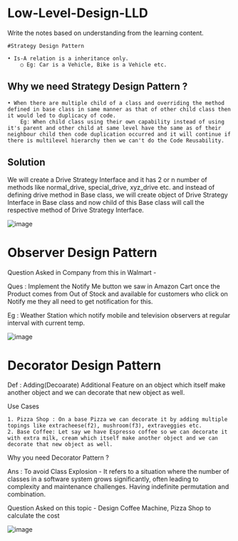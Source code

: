 # Low-Level-Design-LLD
Write the notes based on understanding from the learning content.

	#Strategy Design Pattern
	
	• Is-A relation is a inheritance only.
		○ Eg: Car is a Vehicle, Bike is a Vehicle etc.

## Why we need Strategy Design Pattern ?

	• When there are multiple child of a class and overriding the method defined in base class in same manner as that of other child class then it would led to duplicacy of code.
		Eg: When child class using their own capability instead of using it's parent and other child at same level have the same as of their neighbour child then code duplication occurred and it will continue if there is multilevel hierarchy then we can't do the Code Reusability.
  

## Solution 

We will create a Drive Strategy Interface and it has 2 or n number of methods like normal_drive, special_drive, xyz_drive etc. and instead of defining drive method in Base class, we will create object of Drive Strategy Interface in Base class and now child of this Base class will call the respective method of Drive Strategy Interface.


![image](https://github.com/Abhishek-121/Low-Level-Design-LLD-/assets/56202291/ab3e3be6-9e8c-4fcd-8453-cb96336673dc)


# Observer Design Pattern

Question Asked in Company from this in Walmart - 

Ques : Implement the Notify Me button we saw in Amazon Cart once the Product comes from Out of Stock and available for customers who click on Notify me they all need to get notification for this.



Eg : Weather Station which notify mobile and television observers at regular interval with current temp.

![image](https://github.com/Abhishek-121/Low-Level-Design-LLD-/assets/56202291/9fdd840a-a54e-4959-ab4c-d9d31c2904ce)

# Decorator Design Pattern

Def : Adding(Decoarate) Additional Feature on an object which itself make another object and we can decorate that new object as well.


Use Cases

	1. Pizza Shop : On a base Pizza we can decorate it by adding multiple topings like extracheese(f2), mushroom(f3), extraveggies etc.
	2. Base Coffee: Let say we have Espresso coffee so we can decorate it with extra milk, cream which itself make another object and we can decorate that new object as well.

Why you need Decorator Pattern ?

Ans : To avoid Class Explosion - It refers to a situation where the number of classes in a software system grows significantly, often leading to complexity and maintenance challenges. Having indefinite permutation and combination.

Question Asked on this topic - Design Coffee Machine, Pizza Shop to calculate the cost 






![image](https://github.com/Abhishek-121/Low-Level-Design-LLD-/assets/56202291/53f90337-44a5-424c-b1e4-b8b63713444c)
